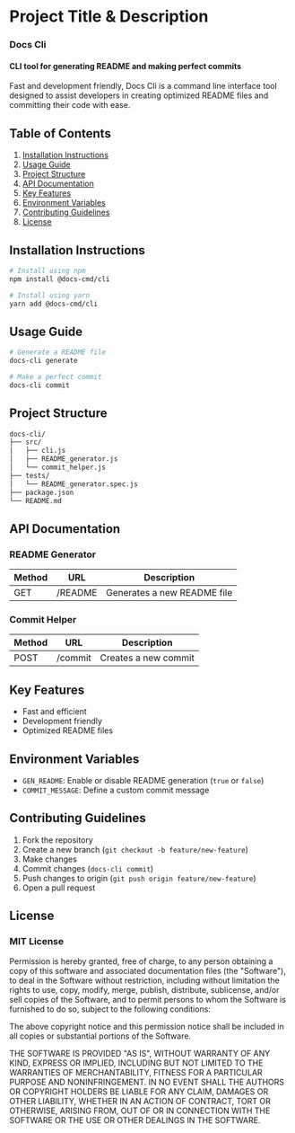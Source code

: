 # Project Title & Description
### Docs Cli
#### CLI tool for generating README and making perfect commits

Fast and development friendly, Docs Cli is a command line interface tool designed to assist developers in creating optimized README files and committing their code with ease.

## Table of Contents

1. [Installation Instructions](#installation-instructions)
2. [Usage Guide](#usage-guide)
3. [Project Structure](#project-structure)
4. [API Documentation](#api-documentation)
5. [Key Features](#key-features)
6. [Environment Variables](#environment-variables)
7. [Contributing Guidelines](#contributing-guidelines)
8. [License](#license)

## Installation Instructions
```bash
# Install using npm
npm install @docs-cmd/cli

# Install using yarn
yarn add @docs-cmd/cli
```

## Usage Guide
```bash
# Generate a README file
docs-cli generate

# Make a perfect commit
docs-cli commit
```

## Project Structure
```markdown
docs-cli/
├── src/
│   ├── cli.js
│   ├── README_generator.js
│   └── commit_helper.js
├── tests/
│   └── README_generator.spec.js
├── package.json
└── README.md
```

## API Documentation

### README Generator
| Method | URL | Description |
| --- | --- | --- |
| GET | /README | Generates a new README file |

### Commit Helper
| Method | URL | Description |
| --- | --- | --- |
| POST | /commit | Creates a new commit |

## Key Features

- Fast and efficient
- Development friendly
- Optimized README files

## Environment Variables

- `GEN_README`: Enable or disable README generation (`true` or `false`)
- `COMMIT_MESSAGE`: Define a custom commit message

## Contributing Guidelines

1. Fork the repository
2. Create a new branch (`git checkout -b feature/new-feature`)
3. Make changes
4. Commit changes (`docs-cli commit`)
5. Push changes to origin (`git push origin feature/new-feature`)
6. Open a pull request

## License
### MIT License

Permission is hereby granted, free of charge, to any person obtaining a copy
of this software and associated documentation files (the "Software"), to deal
in the Software without restriction, including without limitation the rights
to use, copy, modify, merge, publish, distribute, sublicense, and/or sell
copies of the Software, and to permit persons to whom the Software is
furnished to do so, subject to the following conditions:

The above copyright notice and this permission notice shall be included in all
copies or substantial portions of the Software.

THE SOFTWARE IS PROVIDED "AS IS", WITHOUT WARRANTY OF ANY KIND, EXPRESS OR
IMPLIED, INCLUDING BUT NOT LIMITED TO THE WARRANTIES OF MERCHANTABILITY,
FITNESS FOR A PARTICULAR PURPOSE AND NONINFRINGEMENT. IN NO EVENT SHALL THE
AUTHORS OR COPYRIGHT HOLDERS BE LIABLE FOR ANY CLAIM, DAMAGES OR OTHER
LIABILITY, WHETHER IN AN ACTION OF CONTRACT, TORT OR OTHERWISE, ARISING FROM,
OUT OF OR IN CONNECTION WITH THE SOFTWARE OR THE USE OR OTHER DEALINGS IN THE
SOFTWARE.
